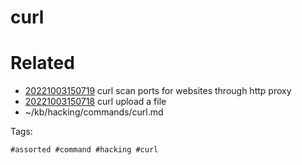 # curl

# Related

- [20221003150719](/zet/20221003150719/README.md) curl scan ports for websites through http proxy
- [20221003150718](/zet/20221003150718/README.md) curl upload a file
- ~/kb/hacking/commands/curl.md

Tags:

    #assorted #command #hacking #curl
